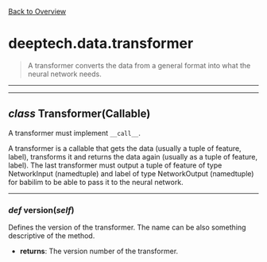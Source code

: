 [Back to Overview](../../README.md)



# deeptech.data.transformer

> A transformer converts the data from a general format into what the neural network needs.


---
---
## *class* **Transformer**(Callable)

A transformer must implement `__call__`.

A transformer is a callable that gets the data (usually a tuple of feature, label), transforms it and returns the data again (usually as a tuple of feature, label).
The last transformer must output a tuple of feature of type NetworkInput (namedtuple) and label of type NetworkOutput (namedtuple) for babilim to be able to pass it to the neural network.


---
### *def* **version**(*self*)

Defines the version of the transformer. The name can be also something descriptive of the method.

* **returns**: The version number of the transformer.



